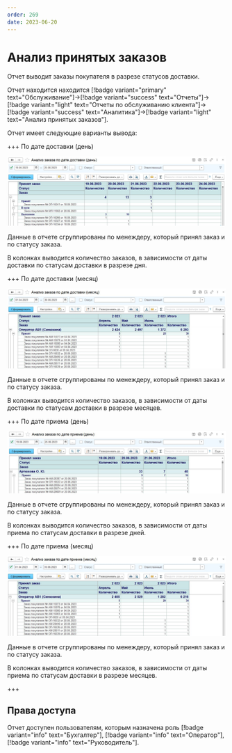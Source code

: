 ```yaml
---
order: 269
date: 2023-06-20
---
```

# Анализ принятых заказов

Отчет выводит заказы покупателя в разрезе статусов доставки.

Отчет находится находится [!badge variant="primary" text="Обслуживание"]->[!badge variant="success" text="Отчеты"]->[!badge variant="light" text="Отчеты по обслуживанию клиента"]->[!badge variant="success" text="Аналитика"]->[!badge variant="light" text="Анализ принятых заказов"].

Отчет имеет следующие варианты вывода:

+++ По дате доставки (день)

![](/images/Отчет_анализ_заказа.jpg)

Данные в отчете сгруппированы по менеждеру, который принял заказ и по статусу заказа.

В колонках выводится количество заказов, в зависимости от даты доставки по статусам доставки в разрезе дня.

+++ По дате доставки (месяц)

![](/images/Отчет_анализ_заказа_месяц.jpg)

Данные в отчете сгруппированы по менеждеру, который принял заказ и по статусу заказа.

В колонках выводится количество заказов, в зависимости от даты доставки по статусам доставки в разрезе месяцев.

+++ По дате приема (день)

![](/images/Отчет_анализ_заказа_прием_день.jpg)

Данные в отчете сгруппированы по менеждеру, который принял заказ и по статусу заказа.

В колонках выводится количество заказов, в зависимости от даты приема по статусам доставки в разрезе дней.


+++ По дате приема (месяц)

![](/images/Отчет_анализ_заказа_прием_месяц.jpg)

Данные в отчете сгруппированы по менеждеру, который принял заказ и по статусу заказа.

В колонках выводится количество заказов, в зависимости от даты приема по статусам доставки в разрезе месяцев.

+++

## Права доступа

Отчет доступен пользователям, которым назначена роль [!badge variant="info" text="Бухгалтер"], [!badge variant="info" text="Оператор"], [!badge variant="info" text="Руководитель"].